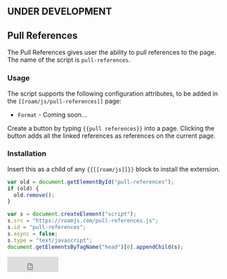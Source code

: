 ## UNDER DEVELOPMENT

## Pull References

The Pull References gives user the ability to pull references to the page. The name of the script is `pull-references`.

### Usage

The script supports the following configuration attributes, to be added in the `[[roam/js/pull-references]]` page:

- `Format` - Coming soon...

Create a button by typing `{{pull references}}` into a page. Clicking the button adds all the linked references as references on the current page.

### Installation

Insert this as a child of any `{{[[roam/js]]}}` block to install the extension.

```javascript
var old = document.getElementById("pull-references");
if (old) {
  old.remove();
}

var s = document.createElement("script");
s.src = "https://roamjs.com/pull-references.js";
s.id = "pull-references";
s.async = false;
s.type = "text/javascript";
document.getElementsByTagName("head")[0].appendChild(s);
```

<iframe src="https://github.com/sponsors/dvargas92495/button" title="Sponsor dvargas92495" height="35" width="116" style="border: 0;"></iframe>
